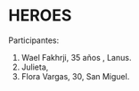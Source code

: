 # HEROES

Participantes:
1. Wael Fakhrji, 35 años , Lanus.
2. Julieta,
3. Flora Vargas, 30, San Miguel.